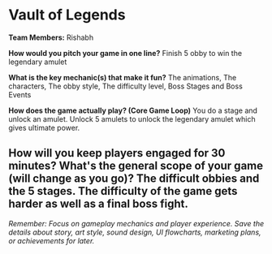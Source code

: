 # Vault of Legends

**Team Members:** Rishabh

**How would you pitch your game in one line?**
Finish 5 obby to win the legendary amulet

**What is the key mechanic(s) that make it fun?**
The animations, The characters, The obby style, The difficulty level, Boss Stages and Boss Events

**How does the game actually play? (Core Game Loop)**
You do a stage and unlock an amulet. Unlock 5 amulets to unlock the legendary amulet which gives ultimate power.

How will you keep players engaged for 30 minutes? What's the general scope of your game (will change as you go)?
The difficult obbies and the 5 stages.  The difficulty of the game gets harder as well as a final boss fight.
---
*Remember: Focus on gameplay mechanics and player experience. Save the details about story, art style, sound design, UI flowcharts, marketing plans, or achievements for later.*
